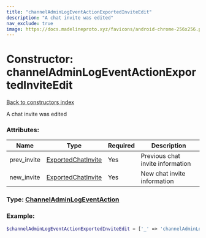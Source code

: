 ```yaml
---
title: "channelAdminLogEventActionExportedInviteEdit"
description: "A chat invite was edited"
nav_exclude: true
image: https://docs.madelineproto.xyz/favicons/android-chrome-256x256.png
---
```

# Constructor: channelAdminLogEventActionExportedInviteEdit  
[Back to constructors index](/API_docs/constructors/index.html)



A chat invite was edited

### Attributes:

| Name     |    Type       | Required | Description |
|----------|---------------|----------|-------------|
|prev\_invite|[ExportedChatInvite](/API_docs/types/ExportedChatInvite.html) | Yes|Previous chat invite information|
|new\_invite|[ExportedChatInvite](/API_docs/types/ExportedChatInvite.html) | Yes|New chat invite information|



### Type: [ChannelAdminLogEventAction](/API_docs/types/ChannelAdminLogEventAction.html)


### Example:

```php
$channelAdminLogEventActionExportedInviteEdit = ['_' => 'channelAdminLogEventActionExportedInviteEdit', 'prev_invite' => ExportedChatInvite, 'new_invite' => ExportedChatInvite];
```  
